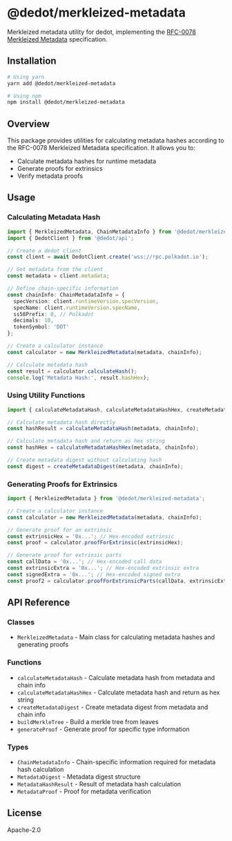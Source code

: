 # @dedot/merkleized-metadata

Merkleized metadata utility for dedot, implementing the [RFC-0078 Merkleized Metadata](https://polkadot-fellows.github.io/RFCs/approved/0078-merkleized-metadata.html) specification.

## Installation

```bash
# Using yarn
yarn add @dedot/merkleized-metadata

# Using npm
npm install @dedot/merkleized-metadata
```

## Overview

This package provides utilities for calculating metadata hashes according to the RFC-0078 Merkleized Metadata specification. It allows you to:

- Calculate metadata hashes for runtime metadata
- Generate proofs for extrinsics
- Verify metadata proofs

## Usage

### Calculating Metadata Hash

```typescript
import { MerkleizedMetadata, ChainMetadataInfo } from '@dedot/merkleized-metadata';
import { DedotClient } from '@dedot/api';

// Create a dedot client
const client = await DedotClient.create('wss://rpc.polkadot.io');

// Get metadata from the client
const metadata = client.metadata;

// Define chain-specific information
const chainInfo: ChainMetadataInfo = {
  specVersion: client.runtimeVersion.specVersion,
  specName: client.runtimeVersion.specName,
  ss58Prefix: 0, // Polkadot
  decimals: 10,
  tokenSymbol: 'DOT'
};

// Create a calculator instance
const calculator = new MerkleizedMetadata(metadata, chainInfo);

// Calculate metadata hash
const result = calculator.calculateHash();
console.log('Metadata Hash:', result.hashHex);
```

### Using Utility Functions

```typescript
import { calculateMetadataHash, calculateMetadataHashHex, createMetadataDigest } from '@dedot/merkleized-metadata';

// Calculate metadata hash directly
const hashResult = calculateMetadataHash(metadata, chainInfo);

// Calculate metadata hash and return as hex string
const hashHex = calculateMetadataHashHex(metadata, chainInfo);

// Create metadata digest without calculating hash
const digest = createMetadataDigest(metadata, chainInfo);
```

### Generating Proofs for Extrinsics

```typescript
import { MerkleizedMetadata } from '@dedot/merkleized-metadata';

// Create a calculator instance
const calculator = new MerkleizedMetadata(metadata, chainInfo);

// Generate proof for an extrinsic
const extrinsicHex = '0x...'; // Hex-encoded extrinsic
const proof = calculator.proofForExtrinsic(extrinsicHex);

// Generate proof for extrinsic parts
const callData = '0x...'; // Hex-encoded call data
const extrinsicExtra = '0x...'; // Hex-encoded extrinsic extra
const signedExtra = '0x...'; // Hex-encoded signed extra
const proof2 = calculator.proofForExtrinsicParts(callData, extrinsicExtra, signedExtra);
```

## API Reference

### Classes

- `MerkleizedMetadata` - Main class for calculating metadata hashes and generating proofs

### Functions

- `calculateMetadataHash` - Calculate metadata hash from metadata and chain info
- `calculateMetadataHashHex` - Calculate metadata hash and return as hex string
- `createMetadataDigest` - Create metadata digest from metadata and chain info
- `buildMerkleTree` - Build a merkle tree from leaves
- `generateProof` - Generate proof for specific type information

### Types

- `ChainMetadataInfo` - Chain-specific information required for metadata hash calculation
- `MetadataDigest` - Metadata digest structure
- `MetadataHashResult` - Result of metadata hash calculation
- `MetadataProof` - Proof for metadata verification

## License

Apache-2.0
